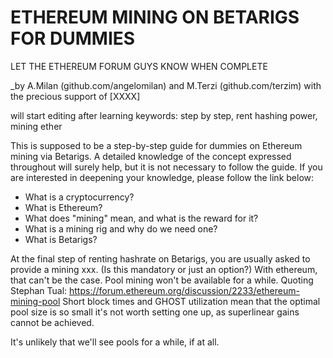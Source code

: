 # ETHEREUM MINING ON BETARIGS FOR DUMMIES

LET THE ETHEREUM FORUM GUYS KNOW WHEN COMPLETE

_by A.Milan (github.com/angelomilan) and M.Terzi (github.com/terzim) with the precious support of [XXXX]

will start editing after learning keywords: step by step, rent hashing power, mining ether

This is supposed to be a step-by-step guide for dummies on Ethereum mining via Betarigs. A detailed knowledge of the concept expressed throughout will surely help, but it is not necessary to follow the guide. If you are interested in deepening your knowledge, please follow the link below: 

- What is a cryptocurrency? 
- What is Ethereum? 
- What does "mining" mean, and what is the reward for it? 
- What is a mining rig and why do we need one? 
- What is Betarigs?

At the final step of renting hashrate on Betarigs, you are usually asked to provide a mining   xxx. (Is this mandatory or just an option?)
With ethereum, that can't be the case. Pool mining won't be available for a while.
Quoting Stephan Tual:
https://forum.ethereum.org/discussion/2233/ethereum-mining-pool
Short block times and GHOST utilization mean that the optimal pool size is so small it's not worth setting one up, as superlinear gains cannot be achieved.

It's unlikely that we'll see pools for a while, if at all.
